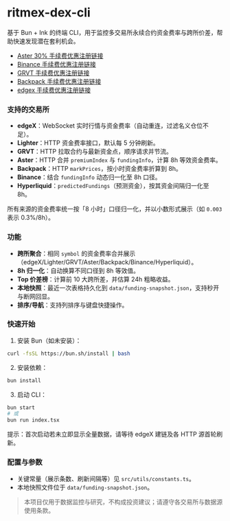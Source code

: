 # ritmex-dex-cli

基于 Bun + Ink 的终端 CLI，用于监控多交易所永续合约资金费率与跨所价差，帮助快速发现潜在套利机会。

* [Aster 30% 手续费优惠注册链接](https://www.asterdex.com/zh-CN/referral/4665f3)
* [Binance 手续费优惠注册链接](https://www.binance.com/join?ref=KNKCA9XC)
* [GRVT 手续费优惠注册链接](https://grvt.io/exchange/sign-up?ref=sea)
* [Backpack 手续费优惠注册链接](https://backpack.exchange/join/41d60948-2a75-4d16-b7e9-523df74f2904)
* [edgex 手续费优惠注册链接](https://pro.edgex.exchange/referral/BULL)


### 支持的交易所
- **edgeX**：WebSocket 实时行情与资金费率（自动重连，过滤名义仓位不足）。
- **Lighter**：HTTP 资金费率接口，默认每 5 分钟刷新。
- **GRVT**：HTTP 拉取合约与最新资金点，顺序请求并节流。
- **Aster**：HTTP 合并 `premiumIndex` 与 `fundingInfo`，计算 8h 等效资金费率。
- **Backpack**：HTTP `markPrices`，按小时资金费率折算到 8h。
- **Binance**：结合 `fundingInfo` 动态归一化至 8h 口径。
- **Hyperliquid**：`predictedFundings`（预测资金），按其资金间隔归一化至 8h。

所有来源的资金费率统一按「8 小时」口径归一化，并以小数形式展示（如 `0.003` 表示 0.3%/8h）。

### 功能
- **跨所聚合**：相同 `symbol` 的资金费率合并展示（edgeX/Lighter/GRVT/Aster/Backpack/Binance/Hyperliquid）。
- **8h 归一化**：自动换算不同口径到 8h 等效值。
- **Top 价差榜**：计算前 10 大跨所差，并估算 24h 粗略收益。
- **本地快照**：最近一次表格持久化到 `data/funding-snapshot.json`，支持秒开与断网回显。
- **排序/导航**：支持列排序与键盘快捷操作。

### 快速开始
1) 安装 Bun（如未安装）：
```bash
curl -fsSL https://bun.sh/install | bash
```

2) 安装依赖：
```bash
bun install
```

3) 启动 CLI：
```bash
bun start
# 或
bun run index.tsx
```

提示：首次启动若未立即显示全量数据，请等待 edgeX 建链及各 HTTP 源首轮刷新。

### 配置与参数
- 关键常量（展示条数、刷新间隔等）见 `src/utils/constants.ts`。
- 本地快照文件位于 `data/funding-snapshot.json`。

> 本项目仅用于数据监控与研究，不构成投资建议；请遵守各交易所与数据源使用条款。
